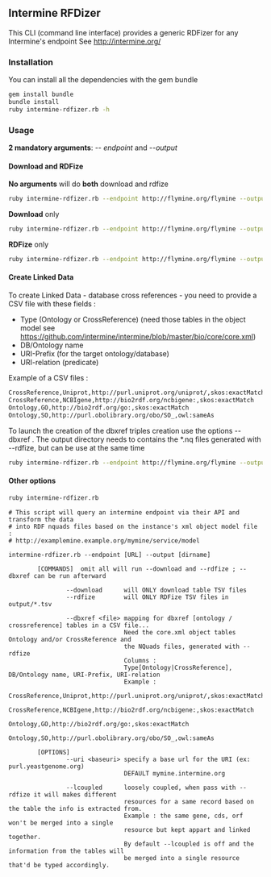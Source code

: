 ## Intermine RFDizer

This CLI (command line interface) provides a generic RDFizer for any Intermine's endpoint
See http://intermine.org/


### Installation

You can install all the dependencies with the gem bundle

```bash
gem install bundle
bundle install
ruby intermine-rdfizer.rb -h
```

### Usage

**2 mandatory arguments**: -- *endpoint* and --*output*

#### Download and RDFize

**No arguments** will do **both** download and rdfize
```bash
ruby intermine-rdfizer.rb --endpoint http://flymine.org/flymine --output flymine-data
```

**Download** only
```bash
ruby intermine-rdfizer.rb --endpoint http://flymine.org/flymine --output flymine-data --download
```

**RDFize** only
```bash
ruby intermine-rdfizer.rb --endpoint http://flymine.org/flymine --output flymine-data --rdfize
```

#### Create Linked Data

To create Linked Data - database cross references - you need to provide a CSV file with these fields :

* Type (Ontology or CrossReference) (need those tables in the object model see https://github.com/intermine/intermine/blob/master/bio/core/core.xml)
* DB/Ontology name
* URI-Prefix (for the target ontology/database)
* URI-relation (predicate)

Example of a CSV files :
```bash
CrossReference,Uniprot,http://purl.uniprot.org/uniprot/,skos:exactMatch
CrossReference,NCBIgene,http://bio2rdf.org/ncbigene:,skos:exactMatch
Ontology,GO,http://bio2rdf.org/go:,skos:exactMatch
Ontology,SO,http://purl.obolibrary.org/obo/SO_,owl:sameAs
```

To launch the creation of the dbxref triples creation use the options --dbxref <csv file>.
The output directory needs to contains the *.nq files generated with --rdfize, but can be use at the same time

```bash
ruby intermine-rdfizer.rb --endpoint http://flymine.org/flymine --output flymine-data --rdfize --dbxref mapping.csv
```



#### Other options

```bash
ruby intermine-rdfizer.rb
```

```
# This script will query an intermine endpoint via their API and transform the data
# into RDF nquads files based on the instance's xml object model file :
# http://examplemine.example.org/mymine/service/model

intermine-rdfizer.rb --endpoint [URL] --output [dirname]

        [COMMANDS]  omit all will run --download and --rdfize ; --dbxref can be run afterward

                --download      will ONLY download table TSV files
                --rdfize        will ONLY RDFize TSV files in output/*.tsv

                --dbxref <file> mapping for dbxref [ontology / crossreference] tables in a CSV file...
                                Need the core.xml object tables Ontology and/or CrossReference and
                                the NQuads files, generated with --rdfize
                                Columns :
                                Type[Ontology|CrossReference], DB/Ontology name, URI-Prefix, URI-relation
                                Example :
                                CrossReference,Uniprot,http://purl.uniprot.org/uniprot/,skos:exactMatch
                                CrossReference,NCBIgene,http://bio2rdf.org/ncbigene:,skos:exactMatch
                                Ontology,GO,http://bio2rdf.org/go:,skos:exactMatch
                                Ontology,SO,http://purl.obolibrary.org/obo/SO_,owl:sameAs

        [OPTIONS]
                --uri <baseuri> specify a base url for the URI (ex: purl.yeastgenome.org)
                                DEFAULT mymine.intermine.org

                --lcoupled      loosely coupled, when pass with --rdfize it will makes different
                                resources for a same record based on the table the info is extracted from.
                                Example : the same gene, cds, orf won't be merged into a single
                                resource but kept appart and linked together.
                                By default --lcoupled is off and the information from the tables will
                                be merged into a single resource that'd be typed accordingly.

```
